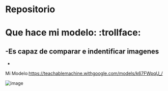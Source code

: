 # Repositorio
# Que hace mi modelo: :trollface:
-Es capaz de comparar e indentificar imagenes
-
-
Mi Modelo:https://teachablemachine.withgoogle.com/models/k67FWpqU_/

![image](https://github.com/JFresnedoso/Repositorio/assets/146860908/2870dbf1-378a-4bd5-be18-e4a547e8260f)

